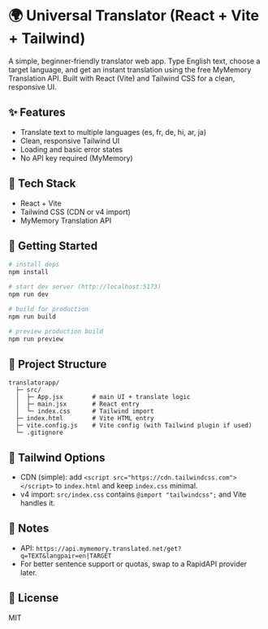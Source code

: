# 🌍 Universal Translator (React + Vite + Tailwind)

A simple, beginner‑friendly translator web app. Type English text, choose a target language, and get an instant translation using the free MyMemory Translation API. Built with React (Vite) and Tailwind CSS for a clean, responsive UI.

## ✨ Features
- Translate text to multiple languages (es, fr, de, hi, ar, ja)
- Clean, responsive Tailwind UI
- Loading and basic error states
- No API key required (MyMemory)

## 🧰 Tech Stack
- React + Vite
- Tailwind CSS (CDN or v4 import)
- MyMemory Translation API

## 🚀 Getting Started
```bash
# install deps
npm install

# start dev server (http://localhost:5173)
npm run dev

# build for production
npm run build

# preview production build
npm run preview
```

## 📁 Project Structure
```
translatorapp/
  ├─ src/
  │  ├─ App.jsx        # main UI + translate logic
  │  ├─ main.jsx       # React entry
  │  └─ index.css      # Tailwind import
  ├─ index.html        # Vite HTML entry
  ├─ vite.config.js    # Vite config (with Tailwind plugin if used)
  └─ .gitignore
```

## 🔧 Tailwind Options
- CDN (simple): add `<script src="https://cdn.tailwindcss.com"></script>` to `index.html` and keep `index.css` minimal.
- v4 import: `src/index.css` contains `@import "tailwindcss";` and Vite handles it.

## 📝 Notes
- API: `https://api.mymemory.translated.net/get?q=TEXT&langpair=en|TARGET`
- For better sentence support or quotas, swap to a RapidAPI provider later.

## 📜 License
MIT
